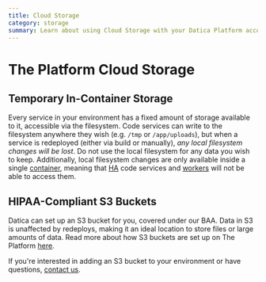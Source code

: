 ```yaml
---
title: Cloud Storage
category: storage
summary: Learn about using Cloud Storage with your Datica Platform account.
---
```


# The Platform Cloud Storage

## Temporary In-Container Storage
Every service in your environment has a fixed amount of storage available to it, accessible via the filesystem. Code services can write to the filesystem anywhere they wish (e.g. `/tmp` or `/app/uploads`), but when a service is redeployed (either via build or manually), _any local filesystem changes will be lost_. Do not use the local filesystem for any data you wish to keep. Additionally, local filesystem changes are only available inside a single [container](/compliant-cloud/articles/concepts/containers), meaning that [HA](/compliant-cloud/articles/ha-application) code services and [workers](/compliant-cloud/articles/concepts/workers) will not be able to access them.

## HIPAA-Compliant S3 Buckets
Datica can set up an S3 bucket for you, covered under our BAA. Data in S3 is unaffected by redeploys, making it an ideal location to store files or large amounts of data. Read more about how S3 buckets are set up on The Platform [here](/compliant-cloud/articles/s3-bucket-access).

If you're interested in adding an S3 bucket to your environment or have questions, [contact us](https://datica.com/support).